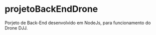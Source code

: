 # projetoBackEndDrone

Porjeto de Back-End desenvolvido em NodeJs, para funcionamento do Drone DJJ.
